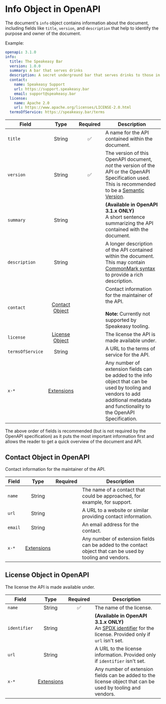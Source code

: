 # Info Object in OpenAPI

The document's `info` object contains information about the document, including fields like `title`, `version`, and `description` that help to identify the purpose and owner of the document.

Example:

```yaml
openapi: 3.1.0
info:
  title: The Speakeasy Bar
  version: 1.0.0
  summary: A bar that serves drinks
  description: A secret underground bar that serves drinks to those in the know.
  contact:
    name: Speakeasy Support
    url: https://support.speakeasy.bar
    email: support@speakeasy.bar
  license:
    name: Apache 2.0
    url: https://www.apache.org/licenses/LICENSE-2.0.html
  termsOfService: https://speakeasy.bar/terms
```

| Field            |               Type                | Required | Description                                                                                                                                                                       |
| ---------------- | :-------------------------------: | :------: | --------------------------------------------------------------------------------------------------------------------------------------------------------------------------------- |
| `title`          |              String               |    ✅    | A name for the API contained within the document.                                                                                                                                 |
| `version`        |              String               |    ✅    | The version of this OpenAPI document, _not_ the version of the API or the OpenAPI Specification used. This is recommended to be a [Semantic Version](https://semver.org/).        |
| `summary`        |              String               |          | **(Available in OpenAPI 3.1.x ONLY)**<br />A short sentence summarizing the API contained with the document.                                                                      |
| `description`    |              String               |          | A longer description of the API contained within the document. This may contain [CommonMark syntax](https://spec.commonmark.org/) to provide a rich description.                  |
| `contact`        | [Contact Object](#contact-object) |          | Contact information for the maintainer of the API.<br /><br /> **Note:** Currently not supported by Speakeasy tooling.                                                            |
| `license`        | [License Object](#license-object) |          | The license the API is made available under.                                                                                                                                      |
| `termsOfService` |              String               |          | A URL to the terms of service for the API.                                                                                                                                        |
| `x-*`            |     [Extensions](/openapi/extensions)     |          | Any number of extension fields can be added to the info object that can be used by tooling and vendors to add additional metadata and functionality to the OpenAPI Specification. |

The above order of fields is recommended (but is not required by the OpenAPI specification) as it puts the most important information first and allows the reader to get a quick overview of the document and API.

## Contact Object in OpenAPI

Contact information for the maintainer of the API.

| Field   |           Type            | Required | Description                                                                                                |
| ------- | :-----------------------: | :------: | ---------------------------------------------------------------------------------------------------------- |
| `name`  |          String           |          | The name of a contact that could be approached, for example, for support.                                  |
| `url`   |          String           |          | A URL to a website or similar providing contact information.                                               |
| `email` |          String           |          | An email address for the contact.                                                                          |
| `x-*`   | [Extensions](/openapi/extensions) |          | Any number of extension fields can be added to the contact object that can be used by tooling and vendors. |

## License Object in OpenAPI

The license the API is made available under.

| Field        |           Type            |      Required      | Description                                                                                                                                   |
| ------------ | :-----------------------: | :----------------: | --------------------------------------------------------------------------------------------------------------------------------------------- |
| `name`       |          String           | ✅ | The name of the license.                                                                                                                      |
| `identifier` |          String           |  | **(Available in OpenAPI 3.1.x ONLY)**<br/>An [SPDX identifier](https://spdx.org/licenses/) for the license. Provided only if `url` isn't set. |
| `url`        |          String           |  | A URL to the license information. Provided only if `identifier` isn't set.                                                                    |
| `x-*`        | [Extensions](/openapi/extensions) |  | Any number of extension fields can be added to the license object that can be used by tooling and vendors.                                    |
